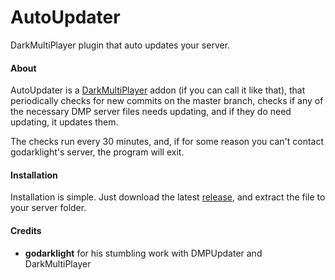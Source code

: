 AutoUpdater
===========

DarkMultiPlayer plugin that auto updates your server.



#### About

AutoUpdater is a [DarkMultiPlayer](http://github.com/godarklight/DarkMultiPlayer) addon (if you can call it like that), that periodically checks for new commits on the master branch, checks if any of the necessary DMP server files needs updating, and if they do need updating, it updates them.

The checks run every 30 minutes, and, if for some reason you can't contact godarklight's server, the program will exit.



#### Installation

Installation is simple. Just download the latest [release](https://github.com/RockyTV/AutoUpdater/releases), and extract the file to your server folder.


#### Credits

* **godarklight** for his stumbling work with DMPUpdater and DarkMultiPlayer
